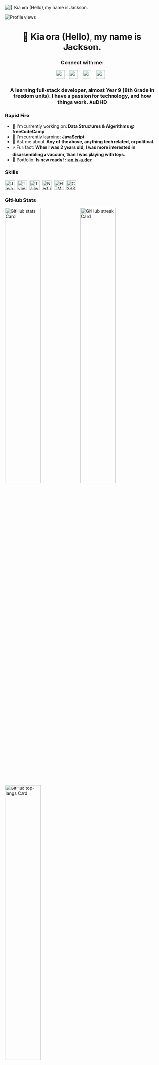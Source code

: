 ![👋 Kia ora (Hello), my name is Jackson.](https://www.codecademy.com/resources/blog/wp-content/uploads/2022/12/What-is-collaborative-coding--1.png)

![Profile views](https://komarev.com/ghpvc/?username=jxaq&label=Profile%20views&color=0e75b6&style=flat)

<div id="toc">
  <ul align="center" style="list-style: none">
    <summary>
      <h1>
        👋 Kia ora (Hello), my name is Jackson.
      </h1>
    </summary>
  </ul>
</div>

**<h3 align="center">Connect with me:</h3>** 
<p align="center"><a href="https://www.reddit.com/user/jxaq2" target="_blank"><img src="https://img.shields.io/badge/Reddit-FF4500?style=for-the-badge&logo=reddit&logoColor=white" height="28" style="margin-right: 12px"></a> <a href="https://www.tiktok.com/@jaxkly" target="_blank"><img src="https://img.shields.io/badge/TikTok-000000?style=for-the-badge&logo=tiktok&logoColor=white" height="28" style="margin-right: 12px"></a> <a href="https://twitter.com/JaxK5546" target="_blank"><img src="https://img.shields.io/badge/Twitter-000000?style=for-the-badge&logo=X&logoColor=white" height="28" style="margin-right: 12px"></a> <a href="https://github.com/jxaq" target="_blank"><img src="https://img.shields.io/badge/GitHub-100000?style=for-the-badge&logo=github&logoColor=white" height="28" style="margin-right: 12px"></a></p>

 **<h3 align="center">A learning full-stack developer, almost Year 9 (8th Grade in freedom units). I have a passion for technology, and how things work. AuDHD</h3>**

**<h3 align="left">Rapid Fire</h3>**

- 💼 I'm currently working on: **Data Structures & Algorithms @ freeCodeCamp**
- 🌱 I'm currently learning: **JavaScript**
- 💬 Ask me about: **Any of the above, anything tech related, or political.**
- ⚡ Fun fact: **When I was 2 years old, I was more interested in disassembling a vaccum, than I was playing with toys.**
- 📂 Portfolio: **Is now ready! : [jax.is-a.dev](https://jax.is-a.dev/)**

 **<h3 align="left">Skills</h3>**

<div style="display: flex; flex-wrap: wrap; gap: 4px; justify-content: left;"><img src="https://cdn.jsdelivr.net/gh/devicons/devicon/icons/javascript/javascript-original.svg" height="32" alt="JavaScript" style="margin-right: 4px"> <img src="https://cdn.jsdelivr.net/gh/devicons/devicon/icons/typescript/typescript-original.svg" height="32" alt="TypeScript" style="margin-right: 4px"> <img src="https://cdn.jsdelivr.net/gh/devicons/devicon@latest/icons/tailwindcss/tailwindcss-original.svg" height="32" alt="Tailwind CSS" style="margin-right: 4px"> <img src="https://cdn.jsdelivr.net/gh/devicons/devicon@latest/icons/nextjs/nextjs-original-wordmark.svg" height="32" alt="Next.js" style="margin-right: 4px"> <img src="https://cdn.jsdelivr.net/gh/devicons/devicon@latest/icons/html5/html5-original-wordmark.svg" height="32" alt="HTML5" style="margin-right: 4px"> <img src="https://cdn.jsdelivr.net/gh/devicons/devicon@latest/icons/css3/css3-original-wordmark.svg" height="32" alt="CSS3" style="margin-right: 4px"></div>

 **<h3 align="left">GitHub Stats</h3>**

<p align="left">
  <img width="48%" src="https://github-readme-stats.vercel.app/api?username=jxaq&theme=react&hide_title=false&hide_rank=false&show_icons=false&include_all_commits=false&count_private=true&line_height=23&title_color=599191" alt="GitHub stats Card" />
  <img width="48%" src="https://streak-stats.demolab.com/?user=jxaq&theme=react&hide_border=false&date_format=M+j%5B%2C+Y%5D&mode=daily&hide_total_contributions=false&hide_current_streak=false&hide_longest_streak=false&card_height=200&ring=599191&sideLabels=599191&currStreakLabel=599191&fire=bb2255" alt="GitHub streak Card" />
</p>

<p align="left">
  <img width="48%" src="https://github-readme-stats.vercel.app/api/top-langs?username=jxaq&theme=react&hide_title=false&layout=compact&langs_count=6&hide_progress=false&card_width=400" alt="GitHub top-langs Card" />
</p>
